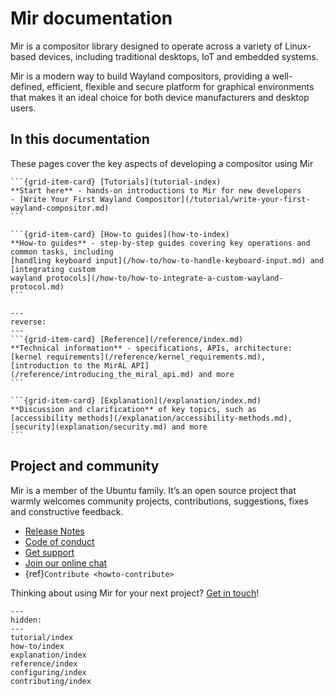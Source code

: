 # Mir documentation

Mir is a compositor library designed to operate across a variety of Linux-based
devices, including traditional desktops, IoT and embedded systems.

Mir is a modern way to build Wayland compositors, providing
a well-defined, efficient, flexible and secure platform for graphical environments
that makes it an ideal choice for both device manufacturers and desktop users.

## In this documentation

These pages cover the key aspects of developing a compositor using Mir

````{grid} 1 1 2 2
```{grid-item-card} [Tutorials](tutorial-index)
**Start here** - hands-on introductions to Mir for new developers
- [Write Your First Wayland Compositor](/tutorial/write-your-first-wayland-compositor.md)
```

```{grid-item-card} [How-to guides](how-to-index)
**How-to guides** - step-by-step guides covering key operations and common tasks, including
[handling keyboard input](/how-to/how-to-handle-keyboard-input.md) and [integrating custom
wayland protocols](/how-to/how-to-integrate-a-custom-wayland-protocol.md)
```
````

````{grid} 1 1 2 2
---
reverse:
---
```{grid-item-card} [Reference](/reference/index.md)
**Technical information** - specifications, APIs, architecture:
[kernel requirements](/reference/kernel_requirements.md),
[introduction to the MirAL API](/reference/introducing_the_miral_api.md) and more
```

```{grid-item-card} [Explanation](/explanation/index.md)
**Discussion and clarification** of key topics, such as
[accessibility methods](/explanation/accessibility-methods.md),
[security](explanation/security.md) and more
```
````

## Project and community

Mir is a member of the Ubuntu family. It’s an open source project that warmly welcomes community projects, contributions, suggestions, fixes and constructive feedback.

- [Release Notes](https://github.com/canonical/mir/releases)
- [Code of conduct](https://ubuntu.com/community/docs/ethos/code-of-conduct)
- [Get support](https://discourse.ubuntu.com/c/project/mir/15)
- [Join our online chat](https://matrix.to/#/#mir-server:matrix.org)
- {ref}`Contribute <howto-contribute>`

Thinking about using Mir for your next project? [Get in touch](https://canonical.com/mir)!

```{toctree}
---
hidden:
---
tutorial/index
how-to/index
explanation/index
reference/index
configuring/index
contributing/index
```
